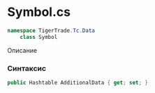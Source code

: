 
# Symbol.cs
```csharp
namespace TigerTrade.Tc.Data  
    class Symbol
```

Описание

### Синтаксис
```csharp
public Hashtable AdditionalData { get; set; }
```
